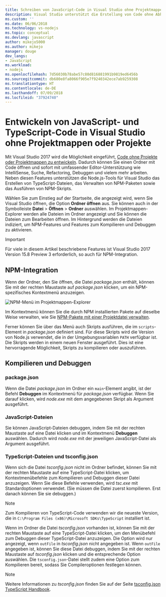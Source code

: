 ```yaml
---
title: Schreiben von JavaScript-Code in Visual Studio ohne Projektmappe oder Projekt
description: Visual Studio unterstützt die Erstellung von Code ohne Abhängigkeit von einer Projekt- oder Projektmappendatei.
ms.custom: ''
ms.date: 06/06/2018
ms.technology: vs-nodejs
ms.topic: conceptual
ms.devlang: javascript
author: mikejo5000
ms.author: mikejo
manager: douge
dev_langs:
- JavaScript
ms.workload:
- nodejs
ms.openlocfilehash: 7d56030b78abe57c80d816881991b9819ed6456b
ms.sourcegitcommit: db680e8fa8066f905e7f9240342ece7ab9259308
ms.translationtype: HT
ms.contentlocale: de-DE
ms.lasthandoff: 07/09/2018
ms.locfileid: "37924740"
---
```

# <a name="develop-javascript-and-typescript-code-in-visual-studio-without-solutions-or-projects"></a>Entwickeln von JavaScript- und TypeScript-Code in Visual Studio ohne Projektmappen oder Projekte

Mit Visual Studio 2017 wird die Möglichkeit eingeführt, [Code ohne Projekte oder Projektmappen zu entwickeln](../ide/develop-code-in-visual-studio-without-projects-or-solutions.md). Dadurch können Sie einen Ordner mit Code öffnen und sofort mit umfassender Editor-Unterstützung wie IntelliSense, Suche, Refactoring, Debuggen und vielem mehr arbeiten.
Neben diesen Features unterstützen die Node.js-Tools für Visual Studio das Erstellen von TypeScript-Dateien, das Verwalten von NPM-Paketen sowie das Ausführen von NPM-Skripts.

Wählen Sie zum Einstieg auf der Startseite, die angezeigt wird, wenn Sie Visual Studio öffnen, die Option **Ordner öffnen** aus. Sie können auch in der Symbolleiste **Datei** > **Öffnen** > **Ordner** auswählen. Im Projektmappen-Explorer werden alle Dateien im Ordner angezeigt und Sie können die Dateien zum Bearbeiten öffnen. Im Hintergrund werden die Dateien indiziert, um NPM-Features und Features zum Kompilieren und Debuggen zu aktivieren.

> [!IMPORTANT]
> Für viele in diesem Artikel beschriebene Features ist Visual Studio 2017 Version 15.8 Preview 3 erforderlich, so auch für NPM-Integration.

## <a name="npm-integration"></a>NPM-Integration

Wenn der Ordner, den Sie öffnen, die Datei *package.json* enthält, können Sie mit der rechten Maustaste auf *package.json* klicken, um ein NPM-spezifisches Kontextmenü anzuzeigen. 

![NPM-Menü im Projektmappen-Explorer](../javascript/media/solution-explorer-npm-ctx.png) 

Im Kontextmenü können Sie die durch NPM installierten Pakete auf dieselbe Weise verwalten, wie Sie [NPM-Pakete mit einer Projektdatei verwalten](npm-package-management.md).

Ferner können Sie über das Menü auch Skripts ausführen, die im `scripts`-Element in *package.json* definiert sind. Für diese Skripts wird die Version von Node.js verwendet, die in der Umgebungsvariablen `PATH` verfügbar ist. Die Skripts werden in einem neuen Fenster ausgeführt. Dies ist eine hervorragende Möglichkeit, Skripts zu kompilieren oder auszuführen.

## <a name="build-and-debug"></a>Kompilieren und Debuggen

### <a name="packagejson"></a>package.json
Wenn die Datei *package.json* im Ordner ein `main`-Element angibt, ist der Befehl **Debuggen** im Kontextmenü für *package.json* verfügbar. Wenn Sie darauf klicken, wird *node.exe* mit dem angegebenen Skript als Argument ausgeführt.

### <a name="javascript-files"></a>JavaScript-Dateien
Sie können JavaScript-Dateien debuggen, indem Sie mit der rechten Maustaste auf eine Datei klicken und im Kontextmenü **Debuggen** auswählen. Dadurch wird *node.exe* mit der jeweiligen JavaScript-Datei als Argument ausgeführt.

### <a name="typescript-files-and-tsconfigjson"></a>TypeScript-Dateien und tsconfig.json
Wenn sich die Datei *tsconfig.json* nicht im Ordner befindet, können Sie mit der rechten Maustaste auf eine TypeScript-Datei klicken, um Kontextmenübefehle zum Kompilieren und Debuggen dieser Datei anzuzeigen. Wenn Sie diese Befehle verwenden, wird *tsc.exe* mit Standardoptionen verwendet. (Sie müssen die Datei zuerst kompilieren. Erst danach können Sie sie debuggen.)

> [!NOTE]
> Zum Kompilieren von TypeScript-Code verwenden wir die neueste Version, die in `C:\Program Files (x86)\Microsoft SDKs\TypeScript` installiert ist.

Wenn im Ordner die Datei *tsconfig.json* vorhanden ist, können Sie mit der rechten Maustaste auf eine TypeScript-Datei klicken, um den Menübefehl zum Debuggen dieser TypeScript-Datei anzuzeigen. Die Option wird nur angezeigt, wenn `outFile` in *tsconfig.json* nicht angegeben ist. Wenn `outFile` angegeben ist, können Sie diese Datei debuggen, indem Sie mit der rechten Maustaste auf *tsconfig.json* klicken und die entsprechende Option auswählen. Die `tsconfig.json`-Datei stellt zudem eine Option zum Kompilieren bereit, sodass Sie Compileroptionen festlegen können.

> [!NOTE]
> Weitere Informationen zu *tsconfig.json* finden Sie auf der Seite [tsconfig.json TypeScript Handbook](https://www.typescriptlang.org/docs/handbook/tsconfig-json.html).
